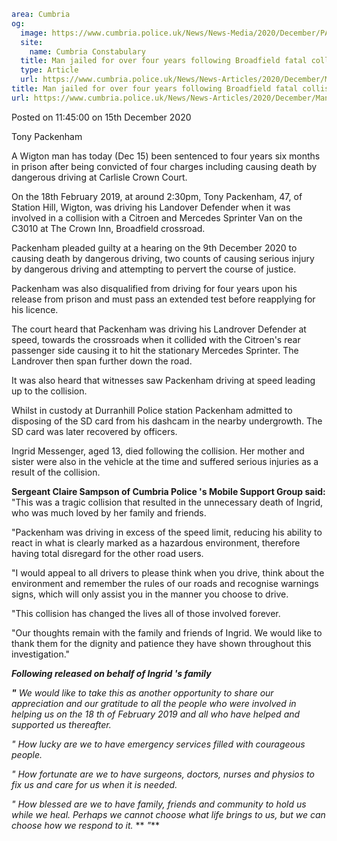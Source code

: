 ```yaml
area: Cumbria
og:
  image: https://www.cumbria.police.uk/News/News-Media/2020/December/PACKENHAM-TONY-25-05-1973jpg.jpg
  site:
    name: Cumbria Constabulary
  title: Man jailed for over four years following Broadfield fatal collision
  type: Article
  url: https://www.cumbria.police.uk/News/News-Articles/2020/December/Man-jailed-for-over-four-years-following-Broadfield-fatal-collision.aspx
title: Man jailed for over four years following Broadfield fatal collision
url: https://www.cumbria.police.uk/News/News-Articles/2020/December/Man-jailed-for-over-four-years-following-Broadfield-fatal-collision.aspx
```

Posted on 11:45:00 on 15th December 2020

Tony Packenham

A Wigton man has today (Dec 15) been sentenced to four years six months in prison after being convicted of four charges including causing death by dangerous driving at Carlisle Crown Court.

On the 18th February 2019, at around 2:30pm, Tony Packenham, 47, of Station Hill, Wigton, was driving his Landover Defender when it was involved in a collision with a Citroen and Mercedes Sprinter Van on the C3010 at The Crown Inn, Broadfield crossroad.

Packenham pleaded guilty at a hearing on the 9th December 2020 to causing death by dangerous driving, two counts of causing serious injury by dangerous driving and attempting to pervert the course of justice.

Packenham was also disqualified from driving for four years upon his release from prison and must pass an extended test before reapplying for his licence.

The court heard that Packenham was driving his Landrover Defender at speed, towards the crossroads when it collided with the Citroen's rear passenger side causing it to hit the stationary Mercedes Sprinter. The Landrover then span further down the road.

It was also heard that witnesses saw Packenham driving at speed leading up to the collision.

Whilst in custody at Durranhill Police station Packenham admitted to disposing of the SD card from his dashcam in the nearby undergrowth. The SD card was later recovered by officers.

Ingrid Messenger, aged 13, died following the collision. Her mother and sister were also in the vehicle at the time and suffered serious injuries as a result of the collision.

**Sergeant Claire Sampson of Cumbria Police 's Mobile Support Group said:** "This was a tragic collision that resulted in the unnecessary death of Ingrid, who was much loved by her family and friends.

"Packenham was driving in excess of the speed limit, reducing his ability to react in what is clearly marked as a hazardous environment, therefore having total disregard for the other road users.

"I would appeal to all drivers to please think when you drive, think about the environment and remember the rules of our roads and recognise warnings signs, which will only assist you in the manner you choose to drive.

"This collision has changed the lives all of those involved forever.

"Our thoughts remain with the family and friends of Ingrid. We would like to thank them for the dignity and patience they have shown throughout this investigation."

**_Following released on behalf of Ingrid 's family_**

**_"_** _We would like to take this as another opportunity to share our appreciation and our gratitude to all the people who were involved in helping us on the 18 th of February 2019 and all who have helped and supported us thereafter._

_" How lucky are we to have emergency services filled with courageous people._

_" How fortunate are we to have surgeons, doctors, nurses and physios to fix us and care for us when it is needed._

_" How blessed are we to have family, friends and community to hold us while we heal. Perhaps we cannot choose what life brings to us, but we can choose how we respond to it._ ** _"_**
